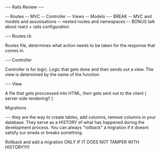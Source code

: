 --- Rails Review ---

-- Routes
-- MVC
-- Controller
-- Views
-- Models
--- BREAK
-- MVC and models and assosisations
-- nested routes and namespaces
-- BONUS talk about react + rails configuration


--- Routes.rb

Routes file, determines what action needs to be taken for the response that comes in.

--- Controller

Controller is for logic. Logic that gets done and then sends out a view. The view is determined
by the name of the function.

--- View

A file that gets proccessed into HTML, then gets sent out to the client ( server side rendering!! )


Migrations

--- they are the way to create tables, add columns, remove columns in your database. They serve as a 
HISTORY of what has happened during the development process. You can always "rollback" a migration
if it doesnt satisfy our eneds or breaks something.

Rollback and add a migration ONLY IF IT DOES NOT TAMPER WITH HISTORY!!!!!